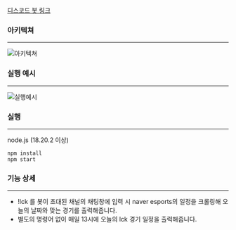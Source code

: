 [디스코드 봇 링크](https://discord.com/oauth2/authorize?client_id=1257851791278870641&permissions=8&integration_type=0&scope=bot)

### 아키텍쳐

---

![아키텍쳐](https://kimyoungjoforum1557.s3.ap-northeast-2.amazonaws.com/lck-discord-bot-architecture.png)

### 실행 예시

---

![실행예시](https://kimyoungjoforum1557.s3.ap-northeast-2.amazonaws.com/lck-discord-bot-example.png)


### 실행

---



node.js (18.20.2 이상)

```
npm install
npm start
```

### 기능 상세

---

- !lck 를 봇이 초대된 채널의 채팅창에 입력 시 naver esports의 일정을 크롤링해 오늘의 날짜와 맞는 경기를 출력해줍니다.
- 별도의 명령어 없이 매일 13시에 오늘의 lck 경기 일정을 출력해줍니다.
